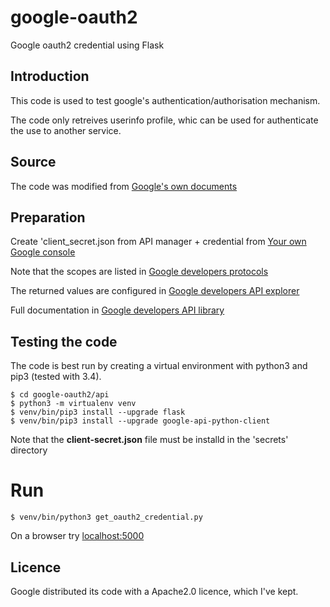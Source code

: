 # google-oauth2
Google oauth2 credential using Flask

## Introduction
This code is used to test google's authentication/authorisation
mechanism. 

The code only retreives userinfo profile, whic can be used for
authenticate the use to another service.

## Source
The code was modified from [Google's own documents](https://developers.google.com/api-client-library/python/auth/web-app)

## Preparation
Create 'client_secret.json from API manager + credential from [Your own Google console](https://console.developers.google.com/project)

Note that the scopes are listed in [Google developers protocols](https://developers.google.com/identity/protocols/googlescopes#oauth2v2)

The returned values are configured in [Google developers API explorer](https://developers.google.com/apis-explorer/?hl=en_US#p/)

Full documentation in [Google developers API library](https://developers.google.com/api-client-library/python/auth/web-app)

## Testing the code
The code is best run by creating a virtual environment with python3 and
pip3 (tested with 3.4).

```
$ cd google-oauth2/api
$ python3 -m virtualenv venv
$ venv/bin/pip3 install --upgrade flask
$ venv/bin/pip3 install --upgrade google-api-python-client
```

Note that the **client-secret.json** file must be installd in the 'secrets'
directory

# Run
```
$ venv/bin/python3 get_oauth2_credential.py
```

On a browser try [localhost:5000](http://localhost:5000/index)

## Licence
Google distributed its code with a Apache2.0 licence, which I've kept.

